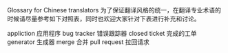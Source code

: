 Glossary for Chinese translators
为了保证翻译风格的统一，在翻译专业术语的时候请尽量参考如下对照表，同时也欢迎大家针对下表进行补充和讨论。


appliction		应用程序 
bug tracker     错误跟踪器 
closed ticket	完成的工单 
generator	    生成器 
merge			合并 
pull request 	拉回请求 

